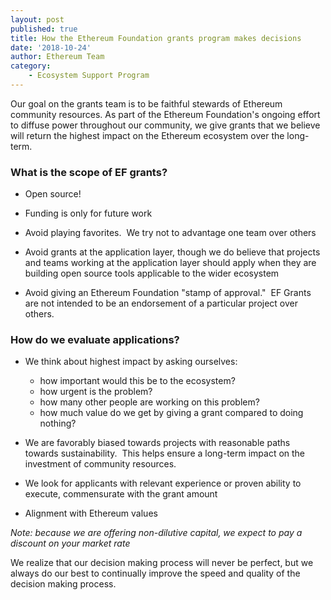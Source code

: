```yaml
---
layout: post
published: true
title: How the Ethereum Foundation grants program makes decisions
date: '2018-10-24'
author: Ethereum Team
category:
    - Ecosystem Support Program
---
```


Our goal on the grants team is to be faithful stewards of Ethereum community resources. As part of the Ethereum Foundation's ongoing effort to diffuse power throughout our community, we give grants that we believe will return the highest impact on the Ethereum ecosystem over the long-term.

### What is the scope of EF grants?

* Open source!

* Funding is only for future work

* Avoid playing favorites.  We try not to advantage one team over others

* Avoid grants at the application layer, though we do believe that projects and teams working at the application layer should apply when they are building open source tools applicable to the wider ecosystem

* Avoid giving an Ethereum Foundation "stamp of approval."  EF Grants are not intended to be an endorsement of a particular project over others.

### How do we evaluate applications?

* We think about highest impact by asking ourselves:

  - how important would this be to the ecosystem?
  - how urgent is the problem?
  - how many other people are working on this problem?
  - how much value do we get by giving a grant compared to doing nothing?

* We are favorably biased towards projects with reasonable paths towards sustainability.  This helps ensure a long-term impact on the investment of community resources.

* We look for applicants with relevant experience or proven ability to execute, commensurate with the grant amount

* Alignment with Ethereum values

*Note: because we are offering non-dilutive capital, we expect to pay a discount on your market rate*

We realize that our decision making process will never be perfect, but we always do our best to continually improve the speed and quality of the decision making process.
